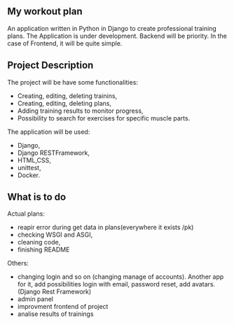 ## My workout plan

An application written in Python in Django to create professional training plans.
The Application is under development.
Backend will be priority. In the case of Frontend, it will be quite simple.

## Project Description

The project will be have some functionalities:

- Creating, editing, deleting trainins,
- Creating, editing, deleting plans,
- Adding training results to monitor progress,
- Possibility to search for exercises for specific muscle parts.

The application will be used:

- Django,
- Django RESTFramework,
- HTML,CSS,
- unittest,
- Docker.

## What is to do

Actual plans:

- reapir error during get data in plans(everywhere it exists /pk)
- checking WSGI and ASGI,
- cleaning code,
- finishing README

Others:

- changing login and so on (changing manage of accounts). Another app for it, add possibilities login with email, password reset, add avatars. (Django Rest Framework)
- admin panel
- improvment frontend of project
- analise results of trainings